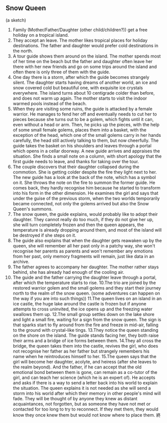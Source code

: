 Snow Queen
----------

(a sketch)

1. Family (Mother/Father/Daughter (other child/children?)) get a free
   holiday on a tropical island.
2. They accept an leave. The mother likes tropical places for holiday
   destinations. The father and daughter would prefer cold
   destinations in the north.
3. A tour guide shows them around on the island. The mother spends most
   of her time on the beach but the father and daughter often leave
   her there with her new friends and go on some trips around the
   island and often there is only three of them with the guide.
4. One day there is a storm, after which the guide becomes strangely
   silent. The daughter starts having dreams of another world, an ice
   and snow covered cold but beautiful one, with exquisite ice
   crystals everywhere. The island turns about 10
   centigrade colder than before, and does not warm up again. The
   mother starts to visit the indoor warmed pools instead of the beach.
5. When they are visiting some ruins, the guide is attacked by a female
   warrior. He manages to fend her off and eventually needs to cut her to
   pieces because she turns out to be a golem, which fights until it
   can, even without a head or arm. Then, he picks up the
   pieces, with the help of some small female golems, places them into
   a basket, with the exception of the head, which one of the small
   golems carry in her hands carefully, the head still actively
   talking to them, but now cheerfully. The guide takes the basket on
   his shoulders and leaves through a portal which opens in a cellar
   doorway.
   A new guide arrives and appraises the situation. She finds a small
   note on a column, with short apology that the first guide needs to
   leave, and thanks for taking over the tour.
6. The couple discovers that their daughter collapsed during the
   commotion. She is getting colder despite the fire they light next
   to her. The new guide has a look at the back of the note, which has
   a symbol on it. She throws the note on the fire to summon the
   former guide. He comes back, they hardly recognise him because he
   started to transform into his form in the other dimension. He
   examines the girl and says that under the guise of the previous
   storm, when the two worlds temporarily became connected, not only
   the golems arrived but also the Snow Queen's summons.
7. The snow queen, the guide explains, would probably like to adopt
   their daughter. They cannot really do too much, if they do not give
   her up, she will turn completely frozen and then the queen appears,
   the temperature is already dropping around them, and most of the
   island will be destroyed if she steps on it.
8. The guide also explains that when the daughter gets reawaken up by the
   queen, she will remember all her past only in a patchy way, she
   won't recognise her parents as parents and won't remember any
   emotions from her past, only memory fragments will remain, just
   like data in an archive.
8. The father agrees to accompany her daughter. The mother rather
   stays behind, she has already had enough of the cooling air.
9. The guide and the father carrying the daughter leave through a
   portal, after which the temperature starts to rise.
10.The trio are joined by the restored warrior golem and the small
   golems and they start their journey north to the realm of the snow
   queen. (some adventures can happen on the way if you are into such
   things))
11.The queen lives on an island in an ice castle, the huge lake around
   the castle is frozen but if anyone attempts to cross uninvited,
   the ice opens up and the freezing water swallows them up.
12.The small group settles down on the lake shore and light a small
   fire, waiting for a sign from the snow queen. The sign is that
   sparks start to fly around from the fire and freeze in mid-air,
   falling to the ground with crystal-like tings.
13.They notice the queen standing on the shore on the island. The
   guide stands facing her, they both raise their arms and a bridge of
   ice forms between them.
14.They all cross the bridge, the queen takes them into the castle,
   revives the girl, who does not recognise her father as her father
   but strangely remembers his name when he reintroduces himself to
   her.
15.The queen says that the girl will become her daughter, acolyte,
   and heiress (after she leaves to the realm beyond). And the
   father, if he can accept that the old emotional bond between them
   is gone, can remain as a co-tutor of the girl, and can teach her
   science (which he is an expert of). He accepts and asks if
   there is a way to send a letter back into his world to explain the
   situation. The queen explains it is not needed as she will send a
   storm into his world after which their memory in other people's
   mind will fade. They will be thought of by anyone they knew as
   distant acquaintances, not forgotten, but as someone they have not
   met or contacted for too long to try to reconnect. If they met
   them, they would know they once knew them but would not know where
   to place them.
終
